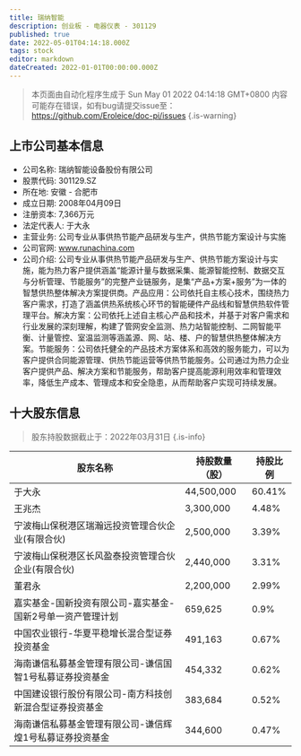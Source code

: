 ```yaml
---
title: 瑞纳智能
description: 创业板 - 电器仪表 - 301129
published: true
date: 2022-05-01T04:14:18.000Z
tags: stock
editor: markdown
dateCreated: 2022-01-01T00:00:00.000Z
---
```


> 本页面由自动化程序生成于 Sun May 01 2022 04:14:18 GMT+0800
> 内容可能存在错误，如有bug请提交issue至：https://github.com/Eroleice/doc-pi/issues
{.is-warning}

## 上市公司基本信息
- 公司名称: 瑞纳智能设备股份有限公司
- 股票代码: 301129.SZ
- 所在地: 安徽 - 合肥市
- 成立日期: 2008年04月09日
- 注册资本: 7,366万元
- 法定代表人: 于大永
- 主营业务: 公司专业从事供热节能产品研发与生产，供热节能方案设计与实施
- 公司官网: www.runachina.com
- 公司介绍: 公司专业从事供热节能产品研发与生产、供热节能方案设计与实施，能为热力客户提供涵盖“能源计量与数据采集、能源智能控制、数据交互与分析管理、节能服务”的完整产业链服务，是集“产品+方案+服务”为一体的智慧供热整体解决方案提供商。产品应用：公司依托自主核心技术，围绕热力客户需求，打造了涵盖供热系统核心环节的智能硬件产品线和智慧供热软件管理平台。解决方案：公司依托上述自主核心产品和技术，并基于对客户需求和行业发展的深刻理解，构建了管网安全监测、热力站智能控制、二网智能平衡、计量管控、室温监测等涵盖源、网、站、楼、户的智慧供热整体解决方案。节能服务：公司依托健全的产品技术方案体系和高效的服务能力，可以为客户提供合同能源管理、供热节能运营等供热节能服务。公司通过为热力企业客户提供产品、解决方案和节能服务，帮助客户提高能源利用效率和管理效率，降低生产成本、管理成本和安全隐患，从而帮助客户实现可持续发展。


## 十大股东信息
> 股东持股数据截止于：2022年03月31日
{.is-info}

| 股东名称 | 持股数量（股） | 持股比例 |
| --- | --- | --- |
| 于大永 | 44,500,000 | 60.41% |
| 王兆杰 | 3,300,000 | 4.48% |
| 宁波梅山保税港区瑞瀚远投资管理合伙企业(有限合伙) | 2,500,000 | 3.39% |
| 宁波梅山保税港区长风盈泰投资管理合伙企业(有限合伙) | 2,440,000 | 3.31% |
| 董君永 | 2,200,000 | 2.99% |
| 嘉实基金-国新投资有限公司-嘉实基金-国新2号单一资产管理计划 | 659,625 | 0.9% |
| 中国农业银行-华夏平稳增长混合型证券投资基金 | 491,163 | 0.67% |
| 海南谦信私募基金管理有限公司-谦信国智1号私募证券投资基金 | 454,332 | 0.62% |
| 中国建设银行股份有限公司-南方科技创新混合型证券投资基金 | 383,684 | 0.52% |
| 海南谦信私募基金管理有限公司-谦信辉煌1号私募证券投资基金 | 344,600 | 0.47% |




